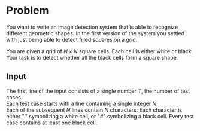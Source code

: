 # Problem

You want to write an image detection system that is able to recognize different geometric shapes. In the first version of the system you settled with just being able to detect filled squares on a grid.

You are given a grid of $N \times N$ square cells. Each cell is either white or black. Your task is to detect whether all the black cells form a square shape.

## Input

The first line of the input consists of a single number $T$, the number of test cases.  
Each test case starts with a line containing a single integer $N$.  
Each of the subsequent $N$ lines contain $N$ characters. Each character is either "." symbolizing a white cell, or "#" symbolizing a black cell. Every test case contains at least one black cell.
